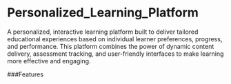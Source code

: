 # Personalized_Learning_Platform
A personalized, interactive learning platform built to deliver tailored educational experiences based on individual learner preferences, progress, and performance. This platform combines the power of dynamic content delivery, assessment tracking, and user-friendly interfaces to make learning more effective and engaging.

###Features
